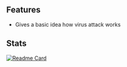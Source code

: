 ## Features
- Gives a basic idea how virus attack works


## Stats
[![Readme Card](https://github-readme-stats.vercel.app/api/pin/?username=Sheikh-Tafsir&theme=radical&repo=Outbreak)](https://github.com/anuraghazra/github-readme-stats)

